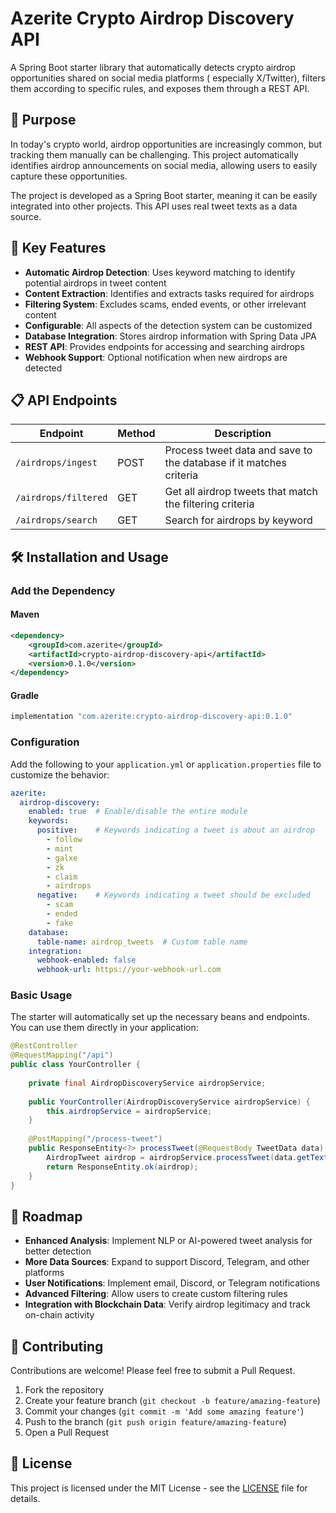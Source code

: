 # Azerite Crypto Airdrop Discovery API

A Spring Boot starter library that automatically detects crypto airdrop opportunities shared on social media platforms (
especially X/Twitter), filters them according to specific rules, and exposes them through a REST API.

## 🎯 Purpose

In today's crypto world, airdrop opportunities are increasingly common, but tracking them manually can be challenging. This project automatically identifies airdrop announcements on social media, allowing users to easily capture these opportunities.

The project is developed as a Spring Boot starter, meaning it can be easily integrated into other projects. This API uses real tweet texts as a data source.

## 🧩 Key Features

- **Automatic Airdrop Detection**: Uses keyword matching to identify potential airdrops in tweet content
- **Content Extraction**: Identifies and extracts tasks required for airdrops
- **Filtering System**: Excludes scams, ended events, or other irrelevant content
- **Configurable**: All aspects of the detection system can be customized
- **Database Integration**: Stores airdrop information with Spring Data JPA
- **REST API**: Provides endpoints for accessing and searching airdrops
- **Webhook Support**: Optional notification when new airdrops are detected

## 📋 API Endpoints

| Endpoint             | Method | Description                                                        |
|----------------------|--------|--------------------------------------------------------------------|
| `/airdrops/ingest`   | POST   | Process tweet data and save to the database if it matches criteria |
| `/airdrops/filtered` | GET    | Get all airdrop tweets that match the filtering criteria           |
| `/airdrops/search`   | GET    | Search for airdrops by keyword                                     |

## 🛠️ Installation and Usage

### Add the Dependency

#### Maven

```xml
<dependency>
    <groupId>com.azerite</groupId>
    <artifactId>crypto-airdrop-discovery-api</artifactId>
    <version>0.1.0</version>
</dependency>
```

#### Gradle

```groovy
implementation "com.azerite:crypto-airdrop-discovery-api:0.1.0"
```

### Configuration

Add the following to your `application.yml` or `application.properties` file to customize the behavior:

```yaml
azerite:
  airdrop-discovery:
    enabled: true  # Enable/disable the entire module
    keywords:
      positive:    # Keywords indicating a tweet is about an airdrop
        - follow
        - mint
        - galxe
        - zk
        - claim
        - airdrops
      negative:    # Keywords indicating a tweet should be excluded
        - scam
        - ended
        - fake
    database:
      table-name: airdrop_tweets  # Custom table name
    integration:
      webhook-enabled: false
      webhook-url: https://your-webhook-url.com
```

### Basic Usage

The starter will automatically set up the necessary beans and endpoints. You can use them directly in your application:

```java
@RestController
@RequestMapping("/api")
public class YourController {
    
    private final AirdropDiscoveryService airdropService;
    
    public YourController(AirdropDiscoveryService airdropService) {
        this.airdropService = airdropService;
    }
    
    @PostMapping("/process-tweet")
    public ResponseEntity<?> processTweet(@RequestBody TweetData data) {
        AirdropTweet airdrop = airdropService.processTweet(data.getText(), data.getSource(), data.getLink());
        return ResponseEntity.ok(airdrop);
    }
}
```

## 🚧 Roadmap

- **Enhanced Analysis**: Implement NLP or AI-powered tweet analysis for better detection
- **More Data Sources**: Expand to support Discord, Telegram, and other platforms
- **User Notifications**: Implement email, Discord, or Telegram notifications
- **Advanced Filtering**: Allow users to create custom filtering rules
- **Integration with Blockchain Data**: Verify airdrop legitimacy and track on-chain activity

## 🤝 Contributing

Contributions are welcome! Please feel free to submit a Pull Request.

1. Fork the repository
2. Create your feature branch (`git checkout -b feature/amazing-feature`)
3. Commit your changes (`git commit -m 'Add some amazing feature'`)
4. Push to the branch (`git push origin feature/amazing-feature`)
5. Open a Pull Request

## 📄 License

This project is licensed under the MIT License - see the [LICENSE](LICENSE) file for details. 